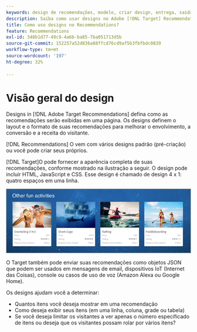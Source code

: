 ```yaml
---
keywords: design de recomendações, modelo, criar design, entrega, saída
description: Saiba como usar designs no Adobe [!DNL Target] Recommendations para definir como as recomendações são exibidas em uma página (1X4, 1X6, 2X2 e assim por diante).
title: Como uso designs no Recommendations?
feature: Recommendations
exl-id: 348b1d77-49c9-4a6b-ba85-7ba051713d5b
source-git-commit: 152257a52d836a88ffcd76cd9af5b3fbfbdc0839
workflow-type: tm+mt
source-wordcount: '197'
ht-degree: 32%

---
```


# Visão geral do design

Designs in [!DNL Adobe Target Recommendations] defina como as recomendações serão exibidas em uma página. Os designs definem o layout e o formato de suas recomendações para melhorar o envolvimento, a conversão e a receita do visitante.

[!DNL Recommendations] O vem com vários designs padrão (pré-criação) ou você pode criar seus próprios.

[!DNL Target]O pode fornecer a aparência completa de suas recomendações, conforme mostrado na ilustração a seguir. O design pode incluir HTML, JavaScript e CSS. Esse design é chamado de design 4 x 1: quatro espaços em uma linha.

![](assets/velocity_example.png)

O Target também pode enviar suas recomendações como objetos JSON que podem ser usados em mensagens de email, dispositivos IoT (Internet das Coisas), console ou casos de uso de voz (Amazon Alexa ou Google Home).

Os designs ajudam você a determinar:

* Quantos itens você deseja mostrar em uma recomendação
* Como deseja exibir seus itens (em uma linha, coluna, grade ou tabela)
* Se você deseja limitar os visitantes a ver apenas o número especificado de itens ou deseja que os visitantes possam rolar por vários itens?
